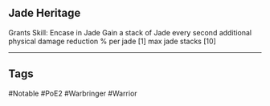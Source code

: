 ## Jade Heritage
Grants Skill: Encase in Jade
Gain a stack of Jade every second
additional physical damage reduction % per jade [1]
max jade stacks [10]

---
## Tags
#Notable
#PoE2
#Warbringer
#Warrior
